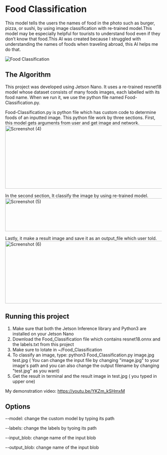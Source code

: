 # Food Classification

This model tells the users the names of food in the photo such as burger, pizza, or sushi, by using image classification with re-trained model.This model may be especially helpful for tourists to understand food even if they don’t know that food.This AI was created because I struggled with understanding the names of foods when traveling abroad, this AI helps me do that.

![Food Classification](https://github.com/user-attachments/assets/76a864cd-4d68-46f0-8483-501422e4d46e)

## The Algorithm

This project was developed using Jetson Nano. It uses a re-trained resnet18 model whose dataset consists of many foods images, each labelled with its food name. When we run it, we use the python file named Food-Classification.py. 

Food-Classification.py is python file which has custom code to determine foods of an inputted image. This python file work by three sections.
First, this model gets arguments from user and get image and network. 
<img width="822" height="203" alt="Screenshot (4)" src="https://github.com/user-attachments/assets/e3f47969-efc4-42bc-8655-80b0664e5e3f" />

In the second section, It classify the image by using re-trained model. 
<img width="717" height="106" alt="Screenshot (5)" src="https://github.com/user-attachments/assets/fba5c6f0-afa6-471e-bd80-3d38901ca2d1" />

Lastly, it make a result image and save it as an output_file which user told.
<img width="891" height="201" alt="Screenshot (6)" src="https://github.com/user-attachments/assets/908b482d-ccd2-4909-8338-6d6668c45279" />


## Running this project

1. Make sure that both the Jetson Inference library and Python3 are installed on your Jetson Nano
2. Download the Food_Classification file which contains resnet18.onnx and the labels.txt from this project
3. Make sure to lotate in ~/Food_Classification
4. To classify an image, type: python3 Food_Classification.py image.jpg test.jpg  ( You can change the input file by changing "image.jpg" to your image's path and you can also change the output filename by changing "test.jpg" as you want)
5. Get the result in terminal and the result image in test.jpg ( you typed in upper one)

My demonstration video: https://youtu.be/YKZm_kSHmxM

## Options

--model: change the custom model by typing its path

--labels: change the labels by tyoing its path

--input_blob: change name of the input blob

--output_blob: change name of the input blob
